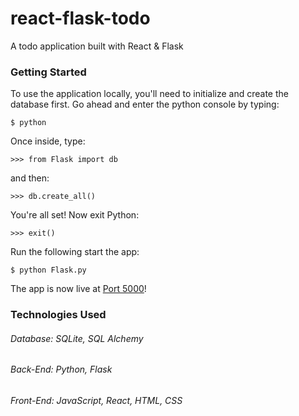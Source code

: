 # react-flask-todo
A todo application built with React &amp; Flask

### Getting Started
To use the application locally, you'll need to initialize and create
the database first. Go ahead and enter the python console by typing:

`$ python`

Once inside, type:

`>>> from Flask import db`

and then:

`>>> db.create_all()`

You're all set! Now exit Python:

`>>> exit()`

Run the following start the app:

`$ python Flask.py`

The app is now live at [Port 5000](http://localhost:5000/)!

### Technologies Used
###### Database: SQLite, SQL Alchemy
###### Back-End: Python, Flask
###### Front-End: JavaScript, React, HTML, CSS
